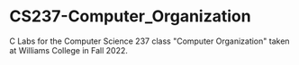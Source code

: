 # CS237-Computer_Organization

C Labs for the Computer Science 237 class "Computer Organization" taken at Williams College in Fall 2022.

